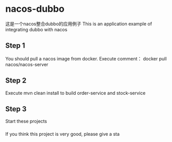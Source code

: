 # nacos-dubbo
 这是一个nacos整合dubbo的应用例子 This is an application example of integrating dubbo with nacos
## Step 1
You should pull a nacos image from docker. Execute comment： docker pull nacos/nacos-server
## Step 2
Execute mvn clean install to build order-service and stock-service
## Step 3
Start these projects

###
If you think this project is very good, please give a sta
